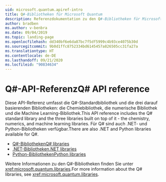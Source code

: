 ```yaml
---
uid: microsoft.quantum.apiref-intro
title: Q#-Bibliotheken für Microsoft Quantum
description: Referenzdokumentation zu den Q#-Bibliotheken für Microsoft Quantum
author: bradben
ms.author: v-benbra
ms.date: 09/04/2019
ms.topic: landing-page
ms.openlocfilehash: dd340bf6e6da87bc7f5df5999c4b93ce4075b30d
ms.sourcegitcommit: 9b0d1ffc8752334bd6145457a826505cc31fa27a
ms.translationtype: HT
ms.contentlocale: de-DE
ms.lasthandoff: 09/21/2020
ms.locfileid: "90834634"
---
```

# <a name="q-api-reference"></a><span data-ttu-id="70d17-103">Q#-API-Referenz</span><span class="sxs-lookup"><span data-stu-id="70d17-103">Q# API reference</span></span> #

<span data-ttu-id="70d17-104">Diese API-Referenz umfasst die Q#-Standardbibliothek und die drei darauf basierenden Bibliotheken: die Chemiebibliothek, die numerische Bibliothek und die Machine Learning-Bibliothek.</span><span class="sxs-lookup"><span data-stu-id="70d17-104">This API reference includes the Q# standard library and the three libraries built on top of it - the chemistry, numerics, and machine learning libraries.</span></span> <span data-ttu-id="70d17-105">Für Q# sind auch .NET- und Python-Bibliotheken verfügbar.</span><span class="sxs-lookup"><span data-stu-id="70d17-105">There are also .NET and Python libraries available for Q#.</span></span>

- [<span data-ttu-id="70d17-106">Q#-Bibliotheken</span><span class="sxs-lookup"><span data-stu-id="70d17-106">Q# libraries</span></span>](xref:microsoft.quantum.qsharplibintro)
- [<span data-ttu-id="70d17-107">.NET-Bibliotheken</span><span class="sxs-lookup"><span data-stu-id="70d17-107">.NET libraries</span></span>](xref:microsoft.quantum.dotnetlibsintro)
- [<span data-ttu-id="70d17-108">Python-Bibliotheken</span><span class="sxs-lookup"><span data-stu-id="70d17-108">Python libraries</span></span>](https://docs.microsoft.com/python/qsharp-core/qsharp)

<span data-ttu-id="70d17-109">Weitere Informationen zu den Q#-Bibliotheken finden Sie unter <xref:microsoft.quantum.libraries>.</span><span class="sxs-lookup"><span data-stu-id="70d17-109">For more information about the Q# libraries, see <xref:microsoft.quantum.libraries>.</span></span>
